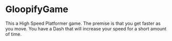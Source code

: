 # GloopifyGame
This a High Speed Platformer game.
The premise is that you get faster as you move.
You have a Dash that will increase your speed for a short amount of time. 

